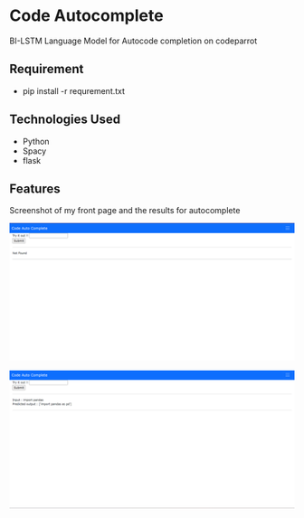 # Code Autocomplete

BI-LSTM Language Model for Autocode completion on codeparrot


## Requirement
* pip install -r requrement.txt

## Technologies Used
* Python 
* Spacy
* flask 

## Features 
Screenshot of my front page and the results for autocomplete
<p align="center"><img src="figures/homepage.png"></p>
<p align="center"><img src="figures/pandas.png"></p>
